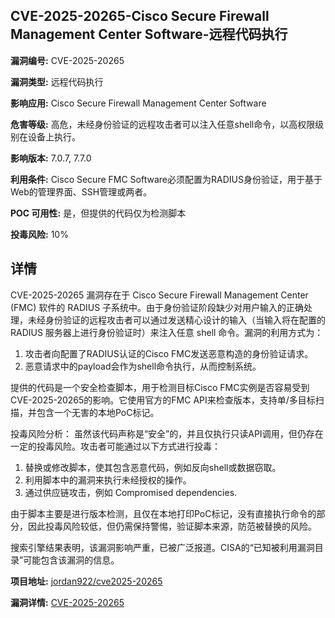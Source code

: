 ## CVE-2025-20265-Cisco Secure Firewall Management Center Software-远程代码执行

**漏洞编号:** CVE-2025-20265

**漏洞类型:** 远程代码执行

**影响应用:** Cisco Secure Firewall Management Center Software

**危害等级:** 高危，未经身份验证的远程攻击者可以注入任意shell命令，以高权限级别在设备上执行。

**影响版本:** 7.0.7, 7.7.0

**利用条件:** Cisco Secure FMC Software必须配置为RADIUS身份验证，用于基于Web的管理界面、SSH管理或两者。

**POC 可用性:** 是，但提供的代码仅为检测脚本

**投毒风险:** 10%

## 详情

CVE-2025-20265 漏洞存在于 Cisco Secure Firewall Management Center (FMC) 软件的 RADIUS 子系统中。由于身份验证阶段缺少对用户输入的正确处理，未经身份验证的远程攻击者可以通过发送精心设计的输入（当输入将在配置的 RADIUS 服务器上进行身份验证时）来注入任意 shell 命令。漏洞的利用方式为：

1.  攻击者向配置了RADIUS认证的Cisco FMC发送恶意构造的身份验证请求。
2.  恶意请求中的payload会作为shell命令执行，从而控制系统。



提供的代码是一个安全检查脚本，用于检测目标Cisco FMC实例是否容易受到CVE-2025-20265的影响。它使用官方的FMC API来检查版本，支持单/多目标扫描，并包含一个无害的本地PoC标记。

投毒风险分析：
虽然该代码声称是“安全”的，并且仅执行只读API调用，但仍存在一定的投毒风险。攻击者可能通过以下方式进行投毒：

1.  替换或修改脚本，使其包含恶意代码，例如反向shell或数据窃取。
2.  利用脚本中的漏洞来执行未经授权的操作。
3.  通过供应链攻击，例如 Compromised dependencies.

由于脚本主要是进行版本检测，且仅在本地打印PoC标记，没有直接执行命令的部分，因此投毒风险较低，但仍需保持警惕，验证脚本来源，防范被替换的风险。

搜索引擎结果表明，该漏洞影响严重，已被广泛报道。CISA的“已知被利用漏洞目录”可能包含该漏洞的信息。

**项目地址:** [jordan922/cve2025-20265](https://github.com/jordan922/cve2025-20265)

**漏洞详情:** [CVE-2025-20265](https://nvd.nist.gov/vuln/detail/CVE-2025-20265)